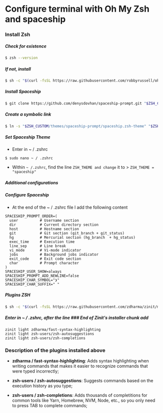 # Configure terminal with Oh My Zsh and spaceship

### Install Zsh

##### Check for existence
```bash
$ zsh --version
```
##### If not, install
```bash
$ sh -c "$(curl -fsSL https://raw.githubusercontent.com/robbyrussell/oh-my-zsh/master/tools/install.sh)"
```

##### Install Spaceship
```bash
$ git clone https://github.com/denysdovhan/spaceship-prompt.git "$ZSH_CUSTOM/themes/spaceship-prompt"
```

##### Create a symbolic link
```bash
$ ln -s "$ZSH_CUSTOM/themes/spaceship-prompt/spaceship.zsh-theme" "$ZSH_CUSTOM/themes/spaceship.zsh-theme"
```

##### Set Spaceship Theme

- Enter in ~ / .zshrc
```
$ sudo nano ~ / .zshrc
```

- Within ```~ /.zshrc```, find the line ```ZSH_THEME and change``` it to > ```ZSH_THEME = "spaceship"```

##### Additional configurations

##### Configure Spaceship

- At the end of the ~ / .zshrc file I add the following content
```
SPACESHIP_PROMPT_ORDER=(
  user          # Username section
  dir           # Current directory section
  host          # Hostname section
  git           # Git section (git_branch + git_status)
  hg            # Mercurial section (hg_branch  + hg_status)
  exec_time     # Execution time
  line_sep      # Line break
  vi_mode       # Vi-mode indicator
  jobs          # Background jobs indicator
  exit_code     # Exit code section
  char          # Prompt character
)
SPACESHIP_USER_SHOW=always
SPACESHIP_PROMPT_ADD_NEWLINE=false
SPACESHIP_CHAR_SYMBOL="❯"
SPACESHIP_CHAR_SUFFIX=" "
```

##### Plugins ZSH
```bash
$ sh -c "$(curl -fsSL https://raw.githubusercontent.com/zdharma/zinit/master/doc/install.sh)"
```

##### Enter in ~ / .zshrc, after the line ### End of Zinit's installer chunk add
```
zinit light zdharma/fast-syntax-highlighting
zinit light zsh-users/zsh-autosuggestions
zinit light zsh-users/zsh-completions
```

### Description of the plugins installed above
- <b>zdharma / fast-syntax-highlighting</b>: Adds syntax highlighting when writing commands that makes it easier to recognize commands that were typed incorrectly;

- <b>zsh-users / zsh-autosuggestions</b>: Suggests commands based on the execution history as you type;

- <b>zsh-users / zsh-completions</b>: Adds thousands of completitions for common tools like Yarn, Homebrew, NVM, Node, etc., so you only need to press TAB to complete commands;
